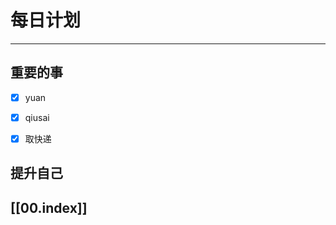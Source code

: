 
# 每日计划
---
## 重要的事

- [x]  yuan
- [x]  qiusai
- [x]  取快递



## 提升自己

  



## [[00.index]]










